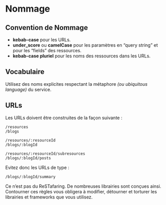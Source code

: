 # Nommage

## Convention de Nommage

* **kebab-case** pour les URLs.
* **under\_score** ou **camelCase** pour les paramètres en “query string” et pour les “fields” des ressources.
* **kebab-case pluriel** pour les noms des ressources dans les URLs.

## Vocabulaire

Utilisez des noms explicites respectant la métaphore _\(ou ubiquitous language\)_ du service.

## URLs

Les URLs doivent être construites de la façon suivante :

```http
/resources
/blogs

/resources/:resourceId
/blogs/:blogId

/resources/:resourceId/subresources
/blogs/:blogId/posts
```

Evitez donc les URLs de type :  

```http
/blogs/:blogId/summary
```

Ce n’est pas du ReSTafaring. De nombreuses librairies sont conçues ainsi. Contourner ces règles vous obligera à modifier, détourner et torturer les librairies et frameworks que vous utilisez.

